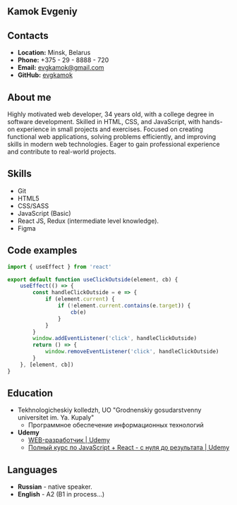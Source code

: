 ## Kamok Evgeniy

## Contacts
- **Location:** Minsk, Belarus
- **Phone:** +375 - 29 - 8888 - 720 
- **Email:** evgkamok@gmail.com
- **GitHub:** [evgkamok](https://github.com/evgkamok)

## About me
Highly motivated web developer, 34 years old, with a college degree in software development. Skilled in HTML, CSS, and JavaScript, with hands-on experience in small projects and exercises. Focused on creating functional web applications, solving problems efficiently, and improving skills in modern web technologies. Eager to gain professional experience and contribute to real-world projects.

## Skills
- Git
- HTML5
- CSS/SASS
- JavaScript (Basic)
- React JS, Redux (intermediate level knowledge).
-  Figma

## Code examples
```jsx
import { useEffect } from 'react'

export default function useClickOutside(element, cb) {
	useEffect(() => {
		const handleClickOutside = e => {
			if (element.current) {
				if (!element.current.contains(e.target)) {
					cb(e)
				}
			}
		}
		window.addEventListener('click', handleClickOutside)
		return () => {
			window.removeEventListener('click', handleClickOutside)
		}
	}, [element, cb])
}
```

## Education
- Tekhnologicheskiy kolledzh, UO "Grodnenskiy gosudarstvenny universitet im. Ya. Kupaly"
    - Программное обеспечение информационных технологий
- **Udemy**
    - [WEB-разработчик \| Udemy](https://www.udemy.com/course/webdeveloper/)
    - [Полный курс по JavaScript + React - с нуля до результата \| Udemy](https://www.udemy.com/course/javascript_full/?couponCode=MT250915G1)
    
## Languages
- **Russian** - native speaker.
- **English** - A2 (B1 in process…)
